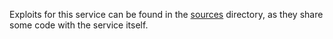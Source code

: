 Exploits for this service can be found in the [sources](/sources/APT-Finals/cmd/) directory, as they share some code with the service itself.